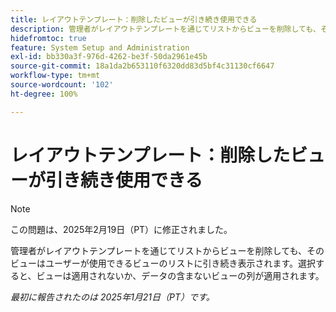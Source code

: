 ```yaml
---
title: レイアウトテンプレート：削除したビューが引き続き使用できる
description: 管理者がレイアウトテンプレートを通じてリストからビューを削除しても、そのビューはユーザーが使用できるビューのリストに引き続き表示されます。選択すると、ビューは適用されないか、データの含まないビューの列が適用されます。
hidefromtoc: true
feature: System Setup and Administration
exl-id: bb330a3f-976d-4262-be3f-50da2961e45b
source-git-commit: 18a1da2b653110f6320dd83d5bf4c31130cf6647
workflow-type: tm+mt
source-wordcount: '102'
ht-degree: 100%

---
```


# レイアウトテンプレート：削除したビューが引き続き使用できる

>[!NOTE]
>
>この問題は、2025年2月19日（PT）に修正されました。

管理者がレイアウトテンプレートを通じてリストからビューを削除しても、そのビューはユーザーが使用できるビューのリストに引き続き表示されます。選択すると、ビューは適用されないか、データの含まないビューの列が適用されます。

_最初に報告されたのは 2025年1月21日（PT）です。_
